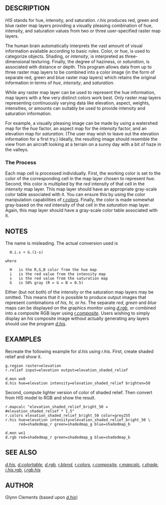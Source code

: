 ## DESCRIPTION

*HIS* stands for hue, intensity, and saturation. *r.his* produces red,
green and blue raster map layers providing a visually pleasing
combination of hue, intensity, and saturation values from two or three
user-specified raster map layers.

The human brain automatically interprets the vast amount of visual
information available according to basic rules. Color, or *hue*, is used
to categorize objects. Shading, or *intensity*, is interpreted as
three-dimensional texturing. Finally, the degree of haziness, or
*saturation*, is associated with distance or depth. This program allows
data from up to three raster map layers to be combined into a color
image (in the form of separate red, green and blue raster map layers)
which retains the original information in terms of *hue*, *intensity*,
and *saturation*.

While any raster map layer can be used to represent the hue information,
map layers with a few very distinct colors work best. Only raster map
layers representing continuously varying data like elevation, aspect,
weights, intensities, or amounts can suitably be used to provide
intensity and saturation information.

For example, a visually pleasing image can be made by using a watershed
map for the *hue* factor, an aspect map for the *intensity* factor, and
an elevation map for *saturation*. (The user may wish to leave out the
elevation information for a first try.) Ideally, the resulting image
should resemble the view from an aircraft looking at a terrain on a
sunny day with a bit of haze in the valleys.

### The Process

Each map cell is processed individually. First, the working color is set
to the color of the corresponding cell in the map layer chosen to
represent *hue*. Second, this color is multiplied by the *red* intensity
of that cell in the *intensity* map layer. This map layer should have an
appropriate gray-scale color table associated with it. You can ensure
this by using the color manipulation capabilities of
*[r.colors](r.colors.md)*. Finally, the color is made somewhat
gray-based on the *red* intensity of that cell in the *saturation* map
layer. Again, this map layer should have a gray-scale color table
associated with it.

## NOTES

The name is misleading. The actual conversion used is

```shell
  H.i.s + G.(1-s)

where

  H   is the R,G,B color from the hue map
  i   is the red value from the intensity map
  s   is the red value from the saturation map
  G   is 50% gray (R = G = B = 0.5)

```

Either (but not both) of the intensity or the saturation map layers may
be omitted. This means that it is possible to produce output images that
represent combinations of *his, hi,* or *hs*. The separate *red*,
*green* and *blue* maps can be displayed on the graphics monitor using
*[d.rgb](d.rgb.md)*, or combined into a composite RGB layer using
*[r.composite](r.composite.md)*. Users wishing to simply display an
*his* composite image without actually generating any layers should use
the program *[d.his](d.his.md)*.

## EXAMPLES

Recreate the following example for *d.his* using *r.his*. First, create
shaded relief and show it.

```shell
g.region raster=elevation
r.relief input=elevation output=elevation_shaded_relief

d.mon wx0
d.his hue=elevation intensity=elevation_shaded_relief brighten=50
```

Second, compute lighter version of color of shaded relief. Then convert
from HIS model to RGB and show the result.

```shell
r.mapcalc "elevation_shaded_relief_bright_50 = #elevation_shaded_relief * 1.5"
r.colors elevation_shaded_relief_bright_50 color=grey255
r.his hue=elevation intensity=elevation_shaded_relief_bright_50 \
      red=shadedmap_r green=shadedmap_g blue=shadedmap_b

d.mon wx1
d.rgb red=shadedmap_r green=shadedmap_g blue=shadedmap_b
```

## SEE ALSO

*[d.his](d.his.md), [d.colortable](d.colortable.md), [d.rgb](d.rgb.md),
[r.blend](r.blend.md), [r.colors](r.colors.md),
[r.composite](r.composite.md), [r.mapcalc](r.mapcalc.md),
[r.shade](r.shade.md), [i.his.rgb](i.his.rgb.md),
[i.rgb.his](i.rgb.his.md)*

## AUTHOR

Glynn Clements (based upon *[d.his](d.his.md)*)
